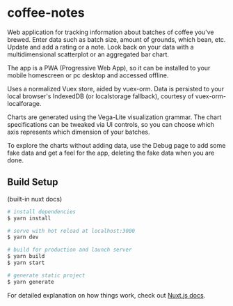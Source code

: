 # coffee-notes

Web application for tracking information about batches of coffee you've brewed.  Enter data such as batch size, amount of grounds, which bean, etc.  Update and add a rating or a note.  Look back on your data with a multidimensional scatterplot or an aggregated bar chart.

The app is a PWA (Progressive Web App), so it can be installed to your mobile homescreen or pc desktop and accessed offline.

Uses a normalized Vuex store, aided by vuex-orm. Data is persisted to your local browser's IndexedDB (or localstorage fallback), courtesy of vuex-orm-localforage.

Charts are generated using the Vega-Lite visualization grammar. The chart specifications can be tweaked via UI controls, so you can choose which axis represents which dimension of your batches.

To explore the charts without adding data, use the Debug page to add some fake data and get a feel for the app, deleting the fake data when you are done.


## Build Setup
(built-in nuxt docs)

```bash
# install dependencies
$ yarn install

# serve with hot reload at localhost:3000
$ yarn dev

# build for production and launch server
$ yarn build
$ yarn start

# generate static project
$ yarn generate
```

For detailed explanation on how things work, check out [Nuxt.js docs](https://nuxtjs.org).
